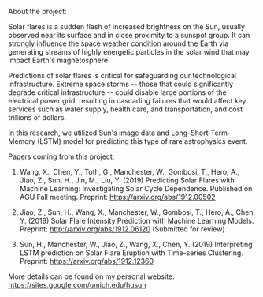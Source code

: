 About the project:

Solar flares is a sudden flash of increased brightness on the Sun, usually observed near its surface and in close proximity to a sunspot group.  It can strongly influence the space weather condition around the Earth via generating streams of highly energetic particles in the solar wind that may impact Earth's magnetosphere.

Predictions of solar flares is critical for safeguarding our technological infrastructure. Extreme space storms -- those that could significantly degrade critical infrastructure -- could disable large portions of the electrical power grid, resulting in cascading failures that would affect key services such as water supply, health care, and transportation, and cost trillions of dollars.

In this research, we utilized Sun's image data and Long-Short-Term-Memory (LSTM) model for predicting this type of rare astrophysics event. 

Papers coming from this project:

1. Wang, X., Chen, Y., Toth, G., Manchester, W., Gombosi, T., Hero, A., Jiao, Z., Sun, H., Jin, M., Liu, Y. (2019) Predicting Solar Flares with Machine Learning: Investigating Solar Cycle Dependence. Published on AGU Fall meeting. Preprint: https://arxiv.org/abs/1912.00502

2. Jiao, Z., Sun, H., Wang, X., Manchester, W., Gombosi, T., Hero, A., Chen, Y. (2019) Solar Flare Intensity Prediction with Machine Learning Models. Preprint: http://arxiv.org/abs/1912.06120 (Submitted for review)

3. Sun, H., Manchester, W., Jiao, Z., Wang, X., Chen, Y. (2019) Interpreting LSTM prediction on Solar Flare Eruption with Time-series Clustering. Preprint: https://arxiv.org/abs/1912.12360

More details can be found on my personal website: https://sites.google.com/umich.edu/husun
